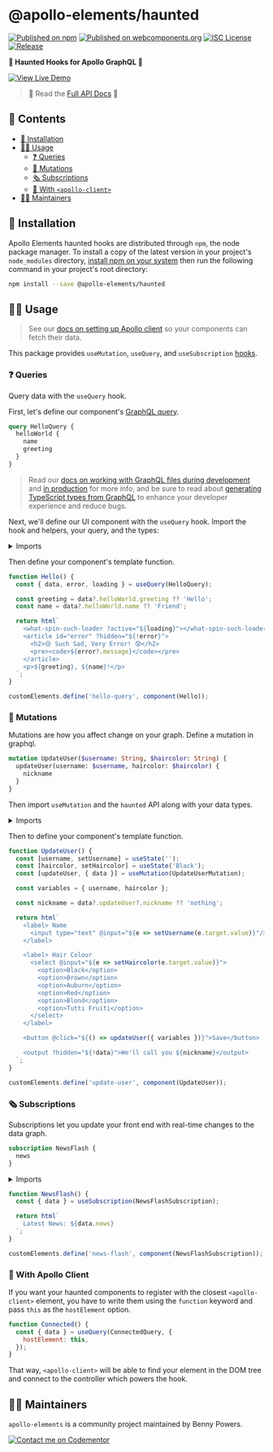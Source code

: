 # @apollo-elements/haunted

[![Published on npm](https://img.shields.io/npm/v/@apollo-elements/haunted.svg)](https://www.npmjs.com/package/@apollo-elements/haunted)
[![Published on webcomponents.org](https://img.shields.io/badge/webcomponents.org-published-blue.svg)](https://www.webcomponents.org/element/@apollo-elements/haunted)
[![ISC License](https://img.shields.io/npm/l/@apollo-elements/haunted)](https://github.com/apollo-elements/apollo-elements/blob/main/LICENCE.md)
[![Release](https://github.com/apollo-elements/apollo-elements/workflows/Release/badge.svg)](https://github.com/apollo-elements/apollo-elements/actions)

<strong>👾 Haunted Hooks for Apollo GraphQL 🚀</strong>

<wcd-live data-title="Live Demo">

[![View Live Demo][1]][2]

[1]: https://img.shields.io/badge/Live%20Demo-WebComponents.dev-informational?style=for-the-badge
[2]: https://webcomponents.dev/edit/UJQKqT0Mb6s5qvEVsnjWsrc/index.js

</wcd-live>

> 🔎 Read the [Full API Docs](https://apolloelements.dev/api/libraries/haunted/) 🔎

## 📓 Contents
- [🔧 Installation](#-installation)
- [👩‍🚀 Usage](#-usage)
  - [❓ Queries](#-queries)
  - [👾 Mutations](#-mutations)
  - [🗞 Subscriptions](#-subscriptions)
  - [📲 With `<apollo-client>`](#-with-apollo-client)
- [👷‍♂️ Maintainers](#-maintainers)

## 🔧 Installation

Apollo Elements haunted hooks are distributed through `npm`, the node package manager. To install a copy of the latest version in your project's `node_modules` directory, [install npm on your system](https://www.npmjs.com/get-npm) then run the following command in your project's root directory:

```sh
npm install --save @apollo-elements/haunted
```

## 👩‍🚀 Usage

> See our [docs on setting up Apollo client](https://apolloelements.dev/guides/getting-started/apollo-client/) so your components can fetch their data.

This package provides `useMutation`, `useQuery`, and `useSubscription` [hooks](https://github.com/matthewp/haunted).

### ❓ Queries
Query data with the `useQuery` hook.

First, let's define our component's [GraphQL query](https://graphql.org/learn/queries/).

<code-copy>

```graphql
query HelloQuery {
  helloWorld {
    name
    greeting
  }
}
```

</code-copy>

> Read our [docs on working with GraphQL files during development](https://apolloelements.dev/guides/getting-started/buildless-development/) and [in production](https://apolloelements.dev/guides/getting-started/building-for-production/) for more info, and be sure to read about [generating TypeScript types from GraphQL](https://apolloelements.dev/guides/getting-started/codegen/) to enhance your developer experience and reduce bugs.

Next, we'll define our UI component with the `useQuery` hook. Import the hook and helpers, your query, and the types:

<details>

<summary>Imports</summary>

<code-copy>

```ts
import { useQuery, component, html } from '@apollo-elements/haunted';

import { HelloQuery } from './Hello.query.graphql';

declare global {
  interface HTMLElementTagNameMap {
    'hello-query': HTMLElement
  }
}
```

</code-copy>

</details>

Then define your component's template function.

<code-copy>

```ts
function Hello() {
  const { data, error, loading } = useQuery(HelloQuery);

  const greeting = data?.helloWorld.greeting ?? 'Hello';
  const name = data?.helloWorld.name ?? 'Friend';

  return html`
    <what-spin-such-loader ?active="${loading}"></what-spin-such-loader>
    <article id="error" ?hidden="${!error}">
      <h2>😢 Such Sad, Very Error! 😰</h2>
      <pre><code>${error?.message}</code></pre>
    </article>
    <p>${greeting}, ${name}!</p>
  `;
}

customElements.define('hello-query', component(Hello));
```

</code-copy>

### 👾 Mutations

Mutations are how you affect change on your graph. Define a mutation in graphql.

<code-copy>

```graphql
mutation UpdateUser($username: String, $haircolor: String) {
  updateUser(username: $username, haircolor: $haircolor) {
    nickname
  }
}
```

</code-copy>

Then import `useMutation` and the `haunted` API along with your data types.

<details>

<summary>Imports</summary>

<code-copy>

```ts
import { useMutation, useState, component, html } from '@apollo-elements/haunted';

import { UpdateUserMutation } from './UpdateUser.mutation.graphql';

declare global {
  interface HTMLElementTagNameMap {
    'update-user': HTMLElement;
  }
}
```

</code-copy>

</details>

Then to define your component's template function.

<code-copy>

```ts
function UpdateUser() {
  const [username, setUsername] = useState('');
  const [haircolor, setHaircolor] = useState('Black');
  const [updateUser, { data }] = useMutation(UpdateUserMutation);

  const variables = { username, haircolor };

  const nickname = data?.updateUser?.nickname ?? 'nothing';

  return html`
    <label> Name
      <input type="text" @input="${e => setUsername(e.target.value)}"/>
    </label>

    <label> Hair Colour
      <select @input="${e => setHaircolor(e.target.value)}">
        <option>Black</option>
        <option>Brown</option>
        <option>Auburn</option>
        <option>Red</option>
        <option>Blond</option>
        <option>Tutti Fruiti</option>
      </select>
    </label>

    <button @click="${() => updateUser({ variables })}">Save</button>

    <output ?hidden="${!data}">We'll call you ${nickname}</output>
  `;
}

customElements.define('update-user', component(UpdateUser));
```

</code-copy>

### 🗞 Subscriptions

Subscriptions let you update your front end with real-time changes to the data graph.

<code-copy>

```graphql
subscription NewsFlash {
  news
}
```

</code-copy>

<details>

<summary>Imports</summary>

<code-copy>

```ts
import { useSubscription, component, html } from '@apollo-elements/haunted';

import { NewsFlashSubscription } from './NewsFlash.subscription.graphql';

declare global {
  interface HTMLElementTagNameMap {
    'news-flash': HTMLElement;
  }
}
```

</code-copy>

</details>

```ts
function NewsFlash() {
  const { data } = useSubscription(NewsFlashSubscription);

  return html`
    Latest News: ${data.news}
  `;
}

customElements.define('news-flash', component(NewsFlashSubscription));
```

</code-copy>

### 📲 With Apollo Client

If you want your haunted components to register with the closest `<apollo-client>` element, you have to write them using the `function` keyword and pass `this` as the `hostElement` option.

```js
function Connected() {
  const { data } = useQuery(ConnectedQuery, {
    hostElement: this,
  });
}
```

That way, `<apollo-client>` will be able to find your element in the DOM tree and connect to the controller which powers the hook.

## 👷‍♂️ Maintainers
`apollo-elements` is a community project maintained by Benny Powers.

[![Contact me on Codementor](https://cdn.codementor.io/badges/contact_me_github.svg)](https://www.codementor.io/bennyp?utm_source=github&utm_medium=button&utm_term=bennyp&utm_campaign=github)
